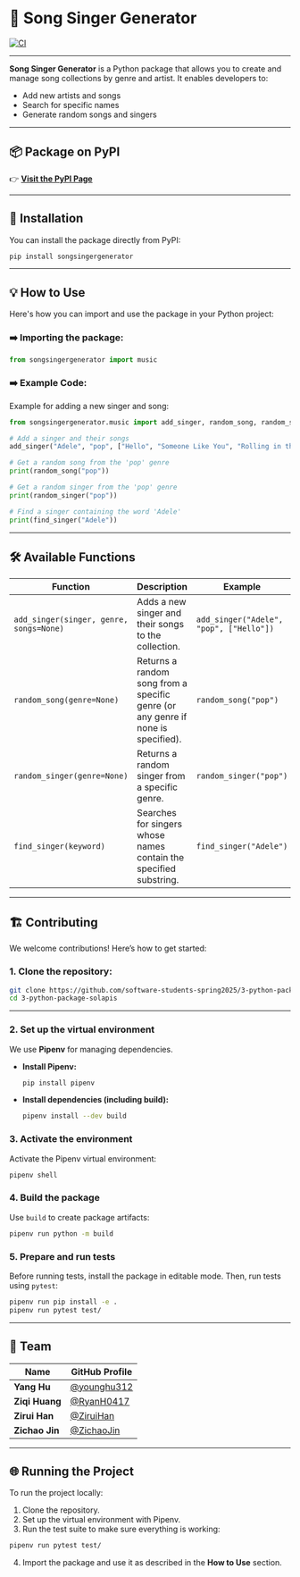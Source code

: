 
# 🎵 Song Singer Generator

[![CI](https://github.com/software-students-spring2025/3-python-package-solapis/actions/workflows/ci.yml/badge.svg)](https://github.com/software-students-spring2025/3-python-package-solapis/actions/workflows/ci.yml)

---

**Song Singer Generator** is a Python package that allows you to create and manage song collections by genre and artist. It enables developers to:
- Add new artists and songs  
- Search for specific names  
- Generate random songs and singers  

---

## 📦 **Package on PyPI**
👉 [**Visit the PyPI Page**](https://pypi.org/project/songsingergenerator/)  

---

## 🚀 **Installation**  
You can install the package directly from PyPI:

```bash
pip install songsingergenerator
```
---

## 💡 **How to Use**  
Here's how you can import and use the package in your Python project:

### ➡️ **Importing the package:**
```python
from songsingergenerator import music
```

### ➡️ **Example Code:**
Example for adding a new singer and song:
```python
from songsingergenerator.music import add_singer, random_song, random_singer, find_singer

# Add a singer and their songs
add_singer("Adele", "pop", ["Hello", "Someone Like You", "Rolling in the Deep"])

# Get a random song from the 'pop' genre
print(random_song("pop"))

# Get a random singer from the 'pop' genre
print(random_singer("pop"))

# Find a singer containing the word 'Adele'
print(find_singer("Adele"))
```

---

## 🛠️ **Available Functions**
| Function | Description | Example |
|----------|-------------|---------|
| `add_singer(singer, genre, songs=None)` | Adds a new singer and their songs to the collection. | `add_singer("Adele", "pop", ["Hello"])` |
| `random_song(genre=None)` | Returns a random song from a specific genre (or any genre if none is specified). | `random_song("pop")` |
| `random_singer(genre=None)` | Returns a random singer from a specific genre. | `random_singer("pop")` |
| `find_singer(keyword)` | Searches for singers whose names contain the specified substring. | `find_singer("Adele")` |

---

## 🏗️ **Contributing**  
We welcome contributions! Here’s how to get started:

### 1. **Clone the repository**:
```bash
git clone https://github.com/software-students-spring2025/3-python-package-solapis.git
cd 3-python-package-solapis
```

---

### 2. **Set up the virtual environment**  
We use **Pipenv** for managing dependencies.

- **Install Pipenv:**  
  ```bash
  pip install pipenv
  ```

- **Install dependencies (including build):**  
  ```bash
  pipenv install --dev build
  ```

### 3. **Activate the environment**  
Activate the Pipenv virtual environment:  
```bash
pipenv shell
```

### 4. **Build the package**  
Use `build` to create package artifacts:  
```bash
pipenv run python -m build
```

### 5. **Prepare and run tests**  
Before running tests, install the package in editable mode. Then, run tests using `pytest`:  
```bash
pipenv run pip install -e .
pipenv run pytest test/
```

---

## 👥 **Team**
| Name | GitHub Profile |
|------|----------------|
| **Yang Hu** | [@younghu312](https://github.com/younghu312) |
| **Ziqi Huang** | [@RyanH0417](https://github.com/RyanH0417) |
| **Zirui Han** | [@ZiruiHan](https://github.com/ZiruiHan) |
| **Zichao Jin** | [@ZichaoJin](https://github.com/ZichaoJin) |

---

## 🌐 **Running the Project**
To run the project locally:
1. Clone the repository.
2. Set up the virtual environment with Pipenv.
3. Run the test suite to make sure everything is working:
```bash
pipenv run pytest test/
```

4. Import the package and use it as described in the **How to Use** section.

